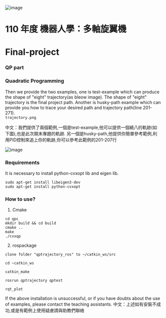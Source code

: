 ![image](https://github.com/Robotics-Aerial-Robots/Homework6/blob/master/Figures/LOGO%20%E4%B8%AD%E8%8B%B1%E6%96%87%E6%A9%AB.png)
# 110 年度 機器人學：多軸旋翼機

# Final-project

### QP part
### Quadratic Programming
Then we provide the two examples, one is test-example which can produce  the shape of "eight" trajectory(as bleow image). The shape of "eight" trajectory is the final project path. Another is husky-path example which can provide you how to trace your desired path and trajectory path(line 201-271).\
`trajectory.png`

中文：我們提供了兩個範例,一個是test-example,他可以提供一個繞八的軌跡(如下圖),也是此次期末專題的軌跡. 另一個是husky-path,他提供你簡單參考範例,利用PID控制來追上你的軌跡,你可以參考此範例的201-207行

![image](https://github.com/Robotics-Aerial-Robots/Final_project/blob/master/photo/trajectory.png)

### Requirements
It is necessary to install python-cvxopt lib and eigen lib. 

```
sudo apt-get install libeigen3-dev
sudo apt-get install python-cvxopt

```

### How to use?
1. Cmake
```
cd qpc 
mkdir build && cd build
cmake ..
make
./cvxqp
```

2. rospackage
```
clone folder "qptrajectory_ros" to ~/catkin_ws/src

cd ~catkin_ws

catkin_make

rosrun qptrajectory qptest

rqt_plot

```

If the above installation is unsuccessful, or if you have doubts about the use of examples, please contact the teaching assistants.
中文：上述如有安裝不成功,或是有範例上使用疑慮請與助教們聯絡
